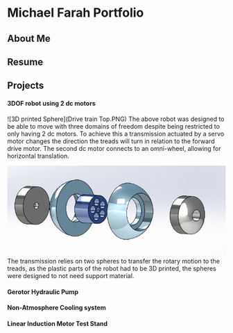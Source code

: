 # Michael Farah Portfolio

## About Me

## Resume

## Projects

#### 3DOF robot using 2 dc motors
![3D printed Sphere](Drive train Top.PNG)
The above robot was designed to be able to move with three domains of freedom despite being restricted to only having 2 dc motors. To achieve this a transmission actuated by a servo motor changes the direction the treads will turn in relation to the forward drive motor. The second dc motor connects to an omni-wheel, allowing for horizontal translation.

![3D printed Sphere](Ballsembly.PNG)
The transmission relies on two spheres to transfer the rotary motion to the treads, as the plastic parts of the robot had to be 3D printed, the spheres were designed to not need support material.



#### Gerotor Hydraulic Pump

#### Non-Atmosphere Cooling system

#### Linear Induction Motor Test Stand
